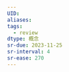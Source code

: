 ```yaml
---
UID: 
aliases: 
tags:
  - review
dtype: 概念
sr-due: 2023-11-25
sr-interval: 4
sr-ease: 270
---
```



